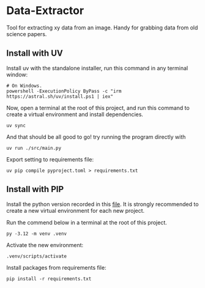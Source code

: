 # Data-Extractor
Tool for extracting xy data from an image. Handy for grabbing data from old science papers.

## Install with UV
Install uv with the standalone installer, run this command in any terminal window:
```
# On Windows.
powershell -ExecutionPolicy ByPass -c "irm https://astral.sh/uv/install.ps1 | iex"
```

Now, open a terminal at the root of this project, and run this command to create a virtual environment and install dependencies.
```
uv sync
```


And that should be all good to go! try running the program directly with
```
uv run ./src/main.py
```

Export setting to requirements file:
```
uv pip compile pyproject.toml > requirements.txt
```

## Install with PIP
Install the python version recorded in this [file](.python-version).
It is strongly recommended to create a new virtual environment for each new project.


Run the commend below in a terminal at the root of this project.
```
py -3.12 -m venv .venv
```

Activate the new environment:
```
.venv/scripts/activate
```

Install packages from requirements file:
```
pip install -r requirements.txt
```
